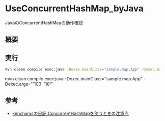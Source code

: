 # UseConcurrentHashMap_byJava

JavaのConcurrentHashMapの動作確認

## 概要


## 実行

``` sh
mvn clean compile exec:java -Dexec.mainClass="sample.map.App" -Dexec.args="'スレッド数' 'ループ数'"
```

mvn clean compile exec:java -Dexec.mainClass="sample.map.App" -Dexec.args="'100' '10'"

## 参考

- [kencharosの日記:ConcurrentHashMapを使うときの注意点](https://kencharos.hatenablog.com/entry/2013/08/23/131232)
